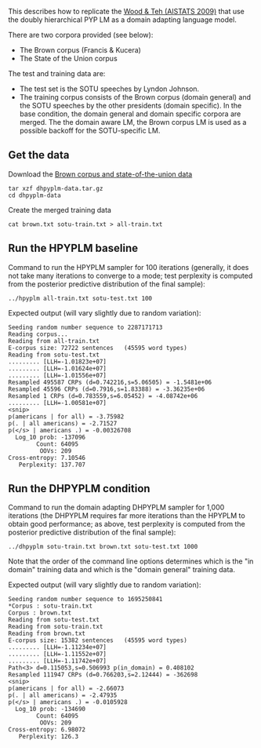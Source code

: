 This describes how to replicate the [Wood & Teh (AISTATS 2009)](http://machinelearning.wustl.edu/mlpapers/paper_files/AISTATS09_WoodT.pdf) that use the doubly hierarchical PYP LM as a domain adapting language model.

There are two corpora provided (see below):
 * The Brown corpus (Francis & Kucera)
 * The State of the Union corpus

The test and training data are:
 * The test set is the SOTU speeches by Lyndon Johnson.
 * The training corpus consists of the Brown corpus (domain general) and the SOTU speeches by the other presidents (domain specific). In the base condition, the domain general and domain specific corpora are merged. The the domain aware LM, the Brown corpus LM is used as a possible backoff for the SOTU-specific LM.

## Get the data

Download the [Brown corpus and state-of-the-union data](http://demo.clab.cs.cmu.edu/cdyer/dhpyplm-data.tar.gz)

    tar xzf dhpyplm-data.tar.gz
    cd dhpyplm-data

Create the merged training data

    cat brown.txt sotu-train.txt > all-train.txt

## Run the HPYPLM baseline

Command to run the HPYPLM sampler for 100 iterations (generally, it does not take many iterations to converge to a mode; test perplexity is computed from the posterior predictive distribution of the final sample):

    ../hpyplm all-train.txt sotu-test.txt 100

Expected output (will vary slightly due to random variation):

    Seeding random number sequence to 2287171713
    Reading corpus...
    Reading from all-train.txt
    E-corpus size: 72722 sentences	 (45595 word types)
    Reading from sotu-test.txt
    ......... [LLH=-1.01823e+07]
    ......... [LLH=-1.01624e+07]
    ......... [LLH=-1.01556e+07]
    Resampled 495587 CRPs (d=0.742216,s=5.06505) = -1.5481e+06
    Resampled 45596 CRPs (d=0.7916,s=1.83388) = -3.36235e+06
    Resampled 1 CRPs (d=0.783559,s=6.05452) = -4.08742e+06
    ......... [LLH=-1.00581e+07]
    <snip>
    p(americans | for all) = -3.75982
    p(. | all americans) = -2.71527
    p(</s> | americans .) = -0.00326708
      Log_10 prob: -137096
            Count: 64095
             OOVs: 209
    Cross-entropy: 7.10546
       Perplexity: 137.707

## Run the DHPYPLM condition

Command to run the domain adapting DHPYPLM sampler for 1,000 iterations (the DHPYPLM requires far more iterations than the HPYPLM to obtain good performance; as above, test perplexity is computed from the posterior predictive distribution of the final sample):

    ../dhpyplm sotu-train.txt brown.txt sotu-test.txt 1000

Note that the order of the command line options determines which is the "in domain" training data and which is the "domain general" training data.

Expected output (will vary slightly due to random variation):

    Seeding random number sequence to 1695250841
    *Corpus : sotu-train.txt
    Corpus : brown.txt
    Reading from sotu-test.txt
    Reading from sotu-train.txt
    Reading from brown.txt
    E-corpus size: 15382 sentences	 (45595 word types)
    ......... [LLH=-1.11234e+07]
    ......... [LLH=-1.11552e+07]
    ......... [LLH=-1.11742e+07]
    Path<3> d=0.115053,s=0.506993 p(in_domain) = 0.408102
    Resampled 111947 CRPs (d=0.766203,s=2.12444) = -362698
    <snip>
    p(americans | for all) = -2.66073
    p(. | all americans) = -2.47935
    p(</s> | americans .) = -0.0105928
      Log_10 prob: -134690
            Count: 64095
             OOVs: 209
    Cross-entropy: 6.98072
       Perplexity: 126.3

